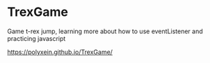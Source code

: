 # TrexGame

Game t-rex jump,
learning more about how to use eventListener and
practicing javascript

https://polyxein.github.io/TrexGame/
